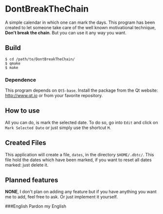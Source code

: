 # DontBreakTheChain
A simple calendar in which one can mark the days.
This program has been created to let someone take care of the well
known motivational technique, **Don't break the chain**. But you can
use it any way you want.

## Build
```
$ cd /path/to/DontBreakTheChain/
$ qmake
$ make
```

### Dependence
This program depends on `Qt5-base`.
Install the package from the Qt website: http://www.qt.io
or from your favorite repository.

## How to use
All you can do, is mark the selected date.
To do so, go into `Edit` and click on `Mark Selected Date` or just simply 
use the shortcut `M`.

## Created Files
This application will create a file, `dates`, in the directory `$HOME/.dbtc/`.
This file hold the dates which have been marked, if you want to reset all
dates marked: just delete it.

## Planned features
**NONE**, I don't plan on adding any feature but if you have anything you
want me to add, feel free to ask. Or just implement it yourself.

###English
Pardon my English
